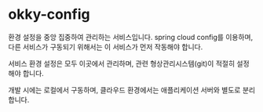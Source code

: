 # okky-config

환경 설정을 중앙 집중하여 관리하는 서비스입니다. spring cloud config를 이용하며, 다른 서비스가 구동되기 위해서는 이 서비스가 먼저 작동해야 합니다.

서비스 환경 설정은 모두 이곳에서 관리하며, 관련 형상관리시스템(git)이 적절히 설정해야 합니다.

개발 시에는 로컬에서 구동하며, 클라우드 환경에서는 애플리케이션 서버와 별도로 분리합니다.